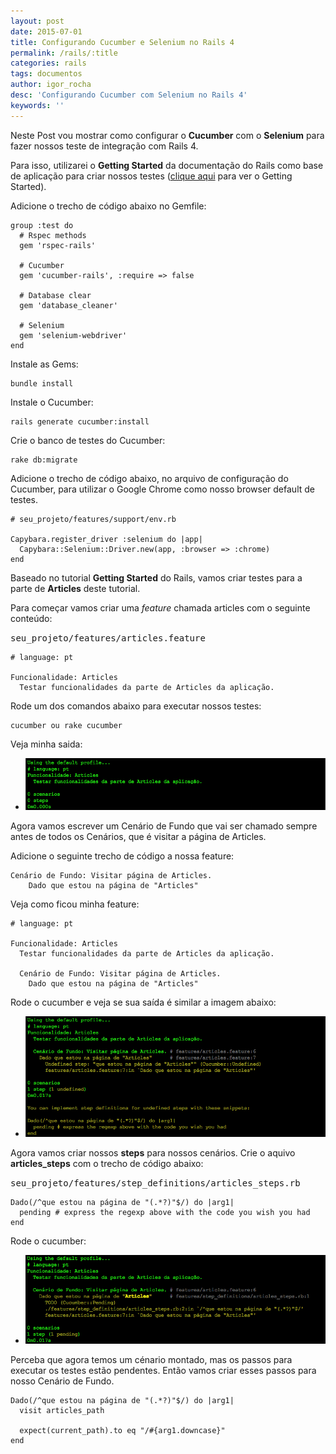 ```yaml
---
layout: post
date: 2015-07-01
title: Configurando Cucumber e Selenium no Rails 4
permalink: /rails/:title
categories: rails
tags: documentos
author: igor_rocha
desc: 'Configurando Cucumber com Selenium no Rails 4'
keywords: ''
---
```


Neste Post vou mostrar como configurar o **Cucumber** com o **Selenium** para fazer nossos teste de 
integração com Rails 4.

<!--more-->

Para isso, utilizarei o **Getting Started** da documentação do Rails como base de aplicação para criar nossos
testes (<a target='_black' href='http://guides.rubyonrails.org/getting_started.html'>clique aqui</a> 
para ver o Getting Started). 

Adicione o trecho de código abaixo no Gemfile: 

```
group :test do
  # Rspec methods
  gem 'rspec-rails'

  # Cucumber
  gem 'cucumber-rails', :require => false

  # Database clear
  gem 'database_cleaner'

  # Selenium
  gem 'selenium-webdriver'
end
```

Instale as Gems:

```
bundle install
```

Instale o Cucumber:

```
rails generate cucumber:install
```

Crie o banco de testes do Cucumber:

```
rake db:migrate
```

Adicione o trecho de código abaixo, no arquivo de configuração do Cucumber, para utilizar o
Google Chrome como nosso browser default de testes.

```
# seu_projeto/features/support/env.rb

Capybara.register_driver :selenium do |app|
  Capybara::Selenium::Driver.new(app, :browser => :chrome)
end
```

Baseado no tutorial **Getting Started** do Rails, vamos criar testes para a parte de **Articles** 
deste tutorial.

Para começar vamos criar uma *feature* chamada articles com o seguinte conteúdo:

<kbd>seu_projeto/features/articles.feature</kbd>


```
# language: pt

Funcionalidade: Articles
  Testar funcionalidades da parte de Articles da aplicação.
```

Rode um dos comandos abaixo para executar nossos testes:

```
cucumber ou rake cucumber
```

Veja minha saida:

<ul class='clearing-thumbs small-9 small-centered columns' data-clearing>
  <li><a class='not-animsition' href='/assets/images/post_02/img_01.png'><img src='/assets/images/post_02/img_01.png'></a></li>
</ul>

Agora vamos escrever um Cenário de Fundo que vai ser chamado sempre antes de todos os Cenários, que é visitar
a página de Articles.

Adicione o seguinte trecho de código a nossa feature:

```
Cenário de Fundo: Visitar página de Articles.
    Dado que estou na página de "Articles"
```

Veja como ficou minha feature:

```
# language: pt

Funcionalidade: Articles
  Testar funcionalidades da parte de Articles da aplicação.

  Cenário de Fundo: Visitar página de Articles.
    Dado que estou na página de "Articles"
```

Rode o cucumber e veja se sua saída é similar a imagem abaixo:

<ul class='clearing-thumbs small-9 small-centered columns' data-clearing>
  <li><a class='not-animsition' href='/assets/images/post_02/img_02.png'><img src='/assets/images/post_02/img_02.png'></a></li>
</ul>

Agora vamos criar nossos **steps** para nossos cenários. Crie o aquivo **articles_steps** com o trecho de
código abaixo:

<kbd>seu_projeto/features/step_definitions/articles_steps.rb</kbd>

```
Dado(/^que estou na página de "(.*?)"$/) do |arg1|
  pending # express the regexp above with the code you wish you had
end
```

Rode o cucumber:

<ul class='clearing-thumbs small-9 small-centered columns' data-clearing>
  <li><a class='not-animsition' href='/assets/images/post_02/img_03.png'><img src='/assets/images/post_02/img_03.png'></a></li>
</ul>

Perceba que agora temos um cénario montado, mas os passos para executar os testes estão pendentes. Então
vamos criar esses passos para nosso Cenário de Fundo.

```
Dado(/^que estou na página de "(.*?)"$/) do |arg1|
  visit articles_path
  
  expect(current_path).to eq "/#{arg1.downcase}"
end
```
